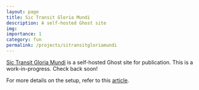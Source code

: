 ```yaml
---
layout: page
title: Sic Transit Gloria Mundi
description: A self-hosted Ghost site
img: 
importance: 1
category: fun
permalink: /projects/sitransitgloriamundi
---
```


[Sic Transit Gloria Mundi](https://sictransitgloriamundi.me/) is a self-hosted Ghost site for publication. This is a work-in-progress. Check back soon!

For more details on the setup, refer to this [article](https://sictransitgloriamundi.me/self-hosted-ghost-site/).
